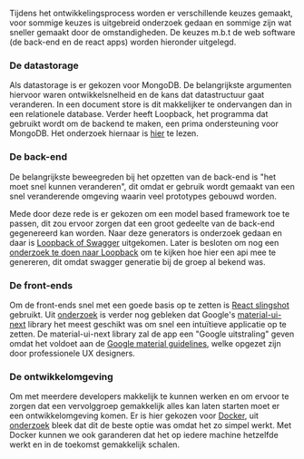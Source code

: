 Tijdens het ontwikkelingsprocess worden er verschillende keuzes gemaakt, voor sommige keuzes is uitgebreid onderzoek gedaan en sommige zijn wat sneller gemaakt door de omstandigheden. De keuzes m.b.t de web software (de back-end en de react apps) worden hieronder uitgelegd.

### De datastorage

Als datastorage is er gekozen voor MongoDB. De belangrijkste argumenten hiervoor waren ontwikkelsnelheid en de kans dat datastructuur gaat veranderen. In een document store is dit makkelijker te ondervangen dan in een relationele database. Verder heeft Loopback, het programma dat gebruikt wordt om de backend te maken, een prima ondersteuning voor MongoDB. Het onderzoek hiernaar is [hier](https://github.com/HANICA-MinorMulti/nj2017-iot-dwa-BurgersZoo1/blob/master/documentatie/onderzoeken/app-datastore/app%20datastore.md) te lezen.

### De back-end

De belangrijkste beweegreden bij het opzetten van de back-end is "het moet snel kunnen veranderen", dit omdat er gebruik wordt gemaakt van een snel veranderende omgeving waarin veel prototypes gebouwd worden.

Mede door deze rede is er gekozen om een model based framework toe te passen, dit zou ervoor zorgen dat een groot gedeelte van de back-end gegenereerd kan worden. Naar deze generators is onderzoek gedaan en daar is [Loopback of Swagger](https://github.com/HANICA-MinorMulti/nj2017-iot-dwa-BurgersZoo1/blob/master/documentatie/onderzoeken/generators/generators.md) uitgekomen. Later is besloten om nog een [onderzoek te doen naar Loopback](https://github.com/HANICA-MinorMulti/nj2017-iot-dwa-BurgersZoo1/blob/master/documentatie/onderzoeken/loopback/loopbackOnderzoek.md) om te kijken hoe hier een api mee te genereren, dit omdat swagger generatie bij de groep al bekend was.

### De front-ends

Om de front-ends snel met een goede basis op te zetten is [React slingshot](https://github.com/coryhouse/react-slingshot) gebruikt. Uit [onderzoek](https://github.com/HANICA-MinorMulti/nj2017-iot-dwa-BurgersZoo1/blob/master/documentatie/onderzoeken/frontend-design-pattern/onderzoek-frontend-design-pattern.md) is verder nog gebleken dat Google's [material-ui-next](https://material-ui-next.com/) library het meest geschikt was om snel een intuïtieve applicatie op te zetten. De material-ui-next library zal de app een "Google uitstraling" geven omdat het voldoet aan de [Google material guidelines](https://material.io/guidelines/), welke opgezet zijn door professionele UX designers.

### De ontwikkelomgeving

Om met meerdere developers makkelijk te kunnen werken en om ervoor te zorgen dat een vervolggroep gemakkelijk alles kan laten starten moet er een ontwikkelomgeving komen. Er is hier gekozen voor [Docker](https://www.docker.com/), uit [onderzoek](https://github.com/HANICA-MinorMulti/nj2017-iot-dwa-BurgersZoo1/blob/master/documentatie/onderzoeken/docker/docker.md) bleek dat dit de beste optie was omdat het zo simpel werkt. Met Docker kunnen we ook garanderen dat het op iedere machine hetzelfde werkt en in de toekomst gemakkelijk schalen.
